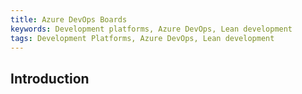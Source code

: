 ```yaml
---
title: Azure DevOps Boards
keywords: Development platforms, Azure DevOps, Lean development
tags: Development Platforms, Azure DevOps, Lean development
---
```


## Introduction
